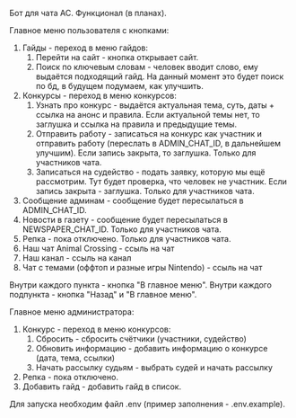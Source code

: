 Бот для чата AC. Функционал (в планах).

Главное меню пользователя с кнопками:
1. Гайды - переход в меню гайдов:
   1. Перейти на сайт - кнопка открывает сайт.
   2. Поиск по ключевым словам - человек вводит слово, ему выдаётся подходящий гайд. На данный момент это будет поиск по бд, в будущем подумаем, как улучшить.
2. Конкурсы - переход в меню конкурсов:
   1. Узнать про конкурс - выдаётся актуальная тема, суть, даты + ссылка на анонс и правила. Если актуальной темы нет, то заглушка и ссылка на правила и предыдущие темы. 
   2. Отправить работу - записаться на конкурс как участник и отправить работу (переслать в ADMIN_CHAT_ID, в дальнейшем улучшим). Если запись закрыта, то заглушка. Только для участников чата.
   3. Записаться на судейство - подать заявку, которую мы ещё рассмотрим. Тут будет проверка, что человек не участник. Если запись закрыта - заглушка. Только для участников чата.
3. Сообщение админам - сообщение будет пересылаться в ADMIN_CHAT_ID.
4. Новости в газету - сообщение будет пересылаться в NEWSPAPER_CHAT_ID. Только для участников чата.
5. Репка - пока отключено. Только для участников чата.
6. Наш чат Animal Crossing - ссыль на чат
7. Наш канал - ссыль на канал
8. Чат с темами (оффтоп и разные игры Nintendo) - ссыль на чат
   
Внутри каждого пункта - кнопка "В главное меню".
Внутри каждого подпункта - кнопка "Назад" и "В главное меню".

Главное меню администратора:
1. Конкурс - переход в меню конкурсов:
   1. Сбросить - сбросить счётчики (участники, судейство)
   2. Обновить информацию - добавить информацию о конкурсе (дата, тема, ссылки)
   3. Начать рассылку судьям - выбрать судей и начать рассылку
2. Репка - пока отключено.
3. Добавить гайд - добавить гайд в список.

Для запуска необходим файл .env (пример заполнения - .env.example).
